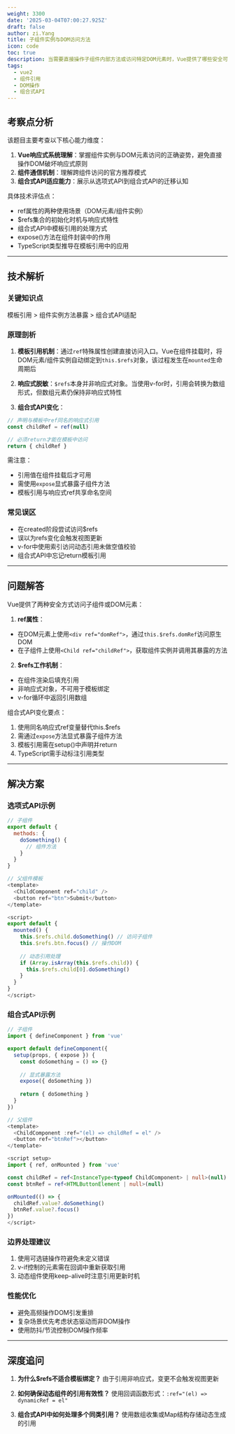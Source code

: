 ```yaml
---
weight: 3300
date: '2025-03-04T07:00:27.925Z'
draft: false
author: zi.Yang
title: 子组件实例与DOM访问方法
icon: code
toc: true
description: 当需要直接操作子组件内部方法或访问特定DOM元素时，Vue提供了哪些安全可靠的实现方式？请解释$refs工作机制及其在组合式API中的使用变化。
tags:
  - vue2
  - 组件引用
  - DOM操作
  - 组合式API
---
```




## 考察点分析

该题目主要考查以下核心能力维度：

1. **Vue响应式系统理解**：掌握组件实例与DOM元素访问的正确姿势，避免直接操作DOM破坏响应式原则
2. **组件通信机制**：理解跨组件访问的官方推荐模式
3. **组合式API适应能力**：展示从选项式API到组合式API的迁移认知

具体技术评估点：

- ref属性的两种使用场景（DOM元素/组件实例）
- $refs集合的初始化时机与响应式特性
- 组合式API中模板引用的处理方式
- expose()方法在组件封装中的作用
- TypeScript类型推导在模板引用中的应用

---

## 技术解析

### 关键知识点

模板引用 > 组件实例方法暴露 > 组合式API适配

### 原理剖析

1. **模板引用机制**：通过`ref`特殊属性创建直接访问入口。Vue在组件挂载时，将DOM元素/组件实例自动绑定到`this.$refs`对象，该过程发生在`mounted`生命周期后

2. **响应式脱敏**：`$refs`本身并非响应式对象。当使用v-for时，引用会转换为数组形式，但数组元素仍保持非响应式特性

3. **组合式API变化**：

```javascript
// 声明与模板中ref同名的响应式引用
const childRef = ref(null)

// 必须return才能在模板中访问
return { childRef }
```

需注意：

- 引用值在组件挂载后才可用
- 需使用`expose`显式暴露子组件方法
- 模板引用与响应式ref共享命名空间

### 常见误区

- 在created阶段尝试访问$refs
- 误以为refs变化会触发视图更新
- v-for中使用索引访问动态引用未做空值校验
- 组合式API中忘记return模板引用

---

## 问题解答

Vue提供了两种安全方式访问子组件或DOM元素：

1. **ref属性**：

- 在DOM元素上使用`<div ref="domRef">`，通过`this.$refs.domRef`访问原生DOM
- 在子组件上使用`<Child ref="childRef">`，获取组件实例并调用其暴露的方法

2. **$refs工作机制**：

- 在组件渲染后填充引用
- 非响应式对象，不可用于模板绑定
- v-for循环中返回引用数组

组合式API变化要点：

1. 使用同名响应式ref变量替代this.$refs
2. 需通过`expose`方法显式暴露子组件方法
3. 模板引用需在setup()中声明并return
4. TypeScript需手动标注引用类型

---

## 解决方案

### 选项式API示例

```javascript
// 子组件
export default {
  methods: {
    doSomething() {
      // 组件方法
    }
  }
}

// 父组件模板
<template>
  <ChildComponent ref="child" />
  <button ref="btn">Submit</button>
</template>

<script>
export default {
  mounted() {
    this.$refs.child.doSomething() // 访问子组件
    this.$refs.btn.focus() // 操作DOM
    
    // 动态引用处理
    if (Array.isArray(this.$refs.child)) {
      this.$refs.child[0].doSomething()
    }
  }
}
</script>
```

### 组合式API示例

```typescript
// 子组件
import { defineComponent } from 'vue'

export default defineComponent({
  setup(props, { expose }) {
    const doSomething = () => {}
    
    // 显式暴露方法
    expose({ doSomething })
    
    return { doSomething }
  }
})

// 父组件
<template>
  <ChildComponent :ref="(el) => childRef = el" />
  <button ref="btnRef"></button>
</template>

<script setup>
import { ref, onMounted } from 'vue'

const childRef = ref<InstanceType<typeof ChildComponent> | null>(null)
const btnRef = ref<HTMLButtonElement | null>(null)

onMounted(() => {
  childRef.value?.doSomething()
  btnRef.value?.focus()
})
</script>
```

### 边界处理建议

1. 使用可选链操作符避免未定义错误
2. v-if控制的元素需在回调中重新获取引用
3. 动态组件使用keep-alive时注意引用更新时机

### 性能优化

- 避免高频操作DOM引发重排
- 复杂场景优先考虑状态驱动而非DOM操作
- 使用防抖/节流控制DOM操作频率

---

## 深度追问

1. **为什么$refs不适合模板绑定？**
由于引用非响应式，变更不会触发视图更新

2. **如何确保动态组件的引用有效性？**
使用回调函数形式：`:ref="(el) => dynamicRef = el"`

3. **组合式API中如何处理多个同类引用？**
使用数组收集或Map结构存储动态生成的引用
